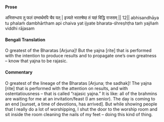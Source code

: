 #### Prose 

अभिसन्धाय तु फलं दम्भार्थमपि चैव यत् |
इज्यते भरतश्रेष्ठ तं यज्ञं विद्धि राजसम् || 12||
abhisandhāya tu phalaṁ dambhārtham api chaiva yat
ijyate bharata-śhreṣhṭha taṁ yajñaṁ viddhi rājasam

 #### Bengali Translation 

O greatest of the Bharatas [Arjuna]! But the yajna [rite] that is performed with the intention to produce results and to propagate one’s own greatness – know that yajna to be rajasic.

 #### Commentary 

O greatest of the lineage of the Bharatas [Arjuna; the sadhak]! The yajna [rite] that is performed with the attention on results, and with ostentatiousness – that is called “rajasic yajna.” It is like: all of the brahmins are waiting for me at an invitation/feast (I am senior). The day is coming to an end [sunset, a time of devotions, has arrived]. But while showing people that I really do a lot of worshipping, I shut the door to the worship room and sit inside the room cleaning the nails of my feet – doing this kind of thing.